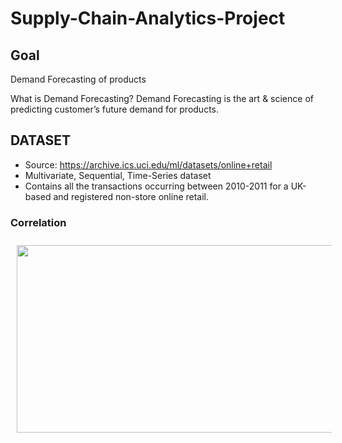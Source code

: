 # Supply-Chain-Analytics-Project

 ## Goal
  Demand Forecasting of products
  
  What is Demand Forecasting?
    Demand Forecasting is the art & science of predicting customer’s future demand  for  products.
 
 ## DATASET
 - Source: https://archive.ics.uci.edu/ml/datasets/online+retail
 - Multivariate, Sequential, Time-Series dataset
 - Contains all the transactions occurring between 2010-2011 for a UK-based and registered non-store online retail.
### Correlation
<p align="center">
<img src="https://github.com/Oprishri/Supply-Chain-Analytics-Project/blob/master/images/correlation.PNG" alt="" width="600" height="300" style="vertical-align:top; margin:10px">
 </p>
